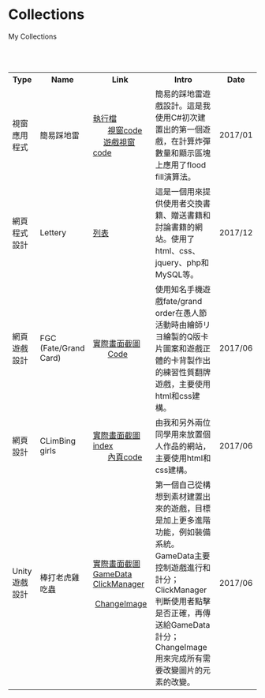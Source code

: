 # Collections
My Collections
<table>
  <tr>
    <th>Type</th>
    <th>Name</th>
    <th>Link</th>
    <th>Intro</th>
    <th>Date</th>
  </tr>
  <tr>
      <td>視窗應用程式</td>
      <td>簡易踩地雷</td>
      <td>
        <a href="https://drive.google.com/open?id=1GS_XwNFrr4r2xz6tEZzPCZ2XuSG3vk1z">執行檔</a><br>
        <a href="https://www.codepile.net/pile/y28jBkOn">視窗code</a>
        <a href="https://www.codepile.net/pile/PyzlG2E7">遊戲視窗code</a></td>
      <td>簡易的踩地雷遊戲設計。這是我使用C#初次建置出的第一個遊戲，在計算炸彈數量和顯示區塊上應用了flood fill演算法。</td>
      <td>2017/01</td>
  </tr>  
  <tr>
      <td>網頁程式設計</td>
      <td>Lettery</td>
      <td><a href="Lettery_index.md">列表</a></td>
      <td>這是一個用來提供使用者交換書籍、贈送書籍和討論書籍的網站。使用了html、css、jquery、php和MySQL等。</td>
      <td>2017/12</td>
   </tr>  
  <tr>
      <td>網頁遊戲設計</td>
      <td>FGC (Fate/Grand Card)</td>
      <td><a href="https://images.plurk.com/5YGc4Tc5N1RjeHBSCaZz.jpg">實際畫面截圖</a><br>
        <a href="https://www.codepile.net/pile/YMbkpLQ7">Code</a></td>
      <td>使用知名手機遊戲fate/grand order在愚人節活動時由繪師リヨ繪製的Q版卡片圖案和遊戲正體的卡背製作出的練習性質翻牌遊戲，主要使用html和css建構。</td>
      <td>2017/06</td>
   </tr>
  <tr>
      <td>網頁設計</td>
      <td>CLimBing girls</td>
      <td><a href="https://images.plurk.com/1cDXl0qdk1PaGaGACaZz.jpg">實際畫面截圖</a><br>
        <a href="https://www.codepile.net/pile/QLbKRMnR">index</a><br>
        <a href="https://www.codepile.net/pile/Vg7K3Lgw">內頁code</a></td>
      <td>由我和另外兩位同學用來放置個人作品的網站，主要使用html和css建構。</td>
      <td>2017/06</td>
   </tr> 
  <tr>
      <td>Unity遊戲設計</td>
      <td>棒打老虎雞吃蟲</td>
      <td><a href="https://images.plurk.com/1k8AKOJlMR9AngX7CaZz.jpg">實際畫面截圖</a><br>
        <a href="https://www.codepile.net/pile/JY6JZGYX">GameData</a><br>
        <a href="https://www.codepile.net/pile/ag3wVngE">ClickManager</a><br>
        <a href="https://www.codepile.net/pile/vGvyVp96">ChangeImage</a></td>
      <td>第一個自己從構想到素材建置出來的遊戲，目標是加上更多進階功能，例如裝備系統。<br>GameData主要控制遊戲進行和計分；ClickManager判斷使用者點擊是否正確，再傳送給GameData計分；ChangeImage用來完成所有需要改變圖片的元素的改變。</td>
      <td>2017/06</td>
   </tr>
</table>
